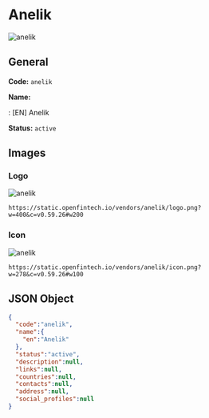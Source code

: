 
# Anelik 
![anelik](https://static.openfintech.io/vendors/anelik/logo.png?w=400&c=v0.59.26#w200)  

## General 
 
**Code:** `anelik` 
 
**Name:** 
 
:	[EN] Anelik 
 
**Status:** `active` 
 

## Images 

### Logo 
 
![anelik](https://static.openfintech.io/vendors/anelik/logo.png?w=400&c=v0.59.26#w200)  

```
https://static.openfintech.io/vendors/anelik/logo.png?w=400&c=v0.59.26#w200
```  

### Icon 
 
![anelik](https://static.openfintech.io/vendors/anelik/icon.png?w=278&c=v0.59.26#w100)  

```
https://static.openfintech.io/vendors/anelik/icon.png?w=278&c=v0.59.26#w100
```  

## JSON Object 

```json
{
  "code":"anelik",
  "name":{
    "en":"Anelik"
  },
  "status":"active",
  "description":null,
  "links":null,
  "countries":null,
  "contacts":null,
  "address":null,
  "social_profiles":null
}
```  
